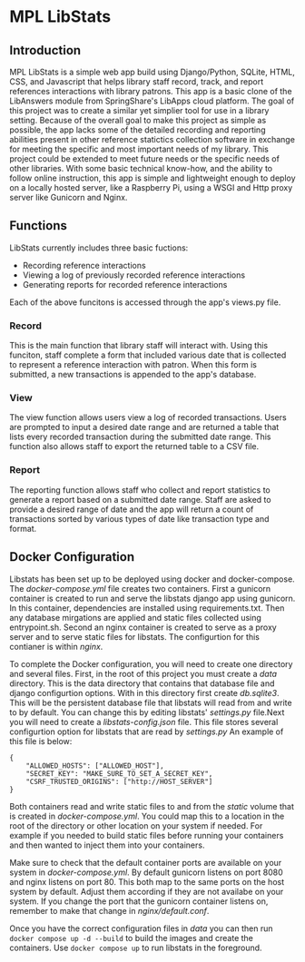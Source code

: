 # MPL LibStats

## Introduction

MPL LibStats is a simple web app build using Django/Python, SQLite, HTML, CSS, and Javascript that helps library staff record, track, and report references interactions with library patrons. This app is a basic clone of the LibAnswers module from SpringShare's LibApps cloud platform. The goal of this project was to create a similar yet simplier tool for use in a library setting. Because of the overall goal to make this project as simple as possible, the app lacks some of the detailed recording and reporting abilities present in other reference statictics collection software in exchange for meeting the specific and most important needs of my library. This project could be extended to meet future needs or the specific needs of other libraries. With some basic technical know-how, and the ability to follow online instruction, this app is simple and lightweight enough to deploy on a locally hosted server, like a Raspberry Pi, using a WSGI and Http proxy server like Gunicorn and Nginx.

## Functions

LibStats currently includes three basic fuctions:

- Recording reference interactions
- Viewing a log of previously recorded reference interactions
- Generating reports for recorded reference interactions

Each of the above funcitons is accessed through the app's views.py file.

### Record

This is the main function that library staff will interact with. Using this funciton, staff complete a form that included various date that is collected to represent a reference interaction with patron. When this form is submitted, a new transactions is appended to the app's database.

### View

The view function allows users view a log of recorded transactions. Users are prompted to input a desired date range and are returned a table that lists every recorded transaction during the submitted date range. This function also allows staff to export the returned table to a CSV file.

### Report

The reporting function allows staff who collect and report statistics to generate a report based on a submitted date range. Staff are asked to provide a desired range of date and the app will return a count of transactions sorted by various types of date like transaction type and format.

## Docker Configuration

Libstats has been set up to be deployed using docker and docker-compose. The _docker-compose.yml_ file creates two containers. First a gunicorn container is created to run and serve the libstats django app using gunicorn. In this container, dependencies are installed using requirements.txt. Then any database mirgations are applied and static files collected using entrypoint.sh. Second an nginx container is created to serve as a proxy server and to serve static files for libstats. The configurtion for this contianer is within _nginx_.

To complete the Docker configuration, you will need to create one directory and several files. First, in the root of this project you must create a _data_ directory. This is the data directory that contains that database file and django configurtion options. With in this directory first create _db.sqlite3_. This will be the persistent database file that libstats will read from and write to by default. You can change this by editing libstats' _settings.py_ file.Next you will need to create a _libstats-config.json_ file. This file stores several configurtion option for libstats that are read by _settings.py_ An example of this file is below:

```
{
    "ALLOWED_HOSTS": ["ALLOWED_HOST"],
    "SECRET_KEY": "MAKE_SURE_TO_SET_A_SECRET_KEY",
    "CSRF_TRUSTED_ORIGINS": ["http://HOST_SERVER"]
}
```

Both containers read and write static files to and from the _static_ volume that is created in _docker-compose.yml_. You could map this to a location in the root of the directory or other location on your system if needed. For example if you needed to build static files before running your containers and then wanted to inject them into your containers.

Make sure to check that the default container ports are available on your system in _docker-compose.yml_. By default gunicorn listens on port 8080 and nginx listens on port 80. This both map to the same ports on the host system by default. Adjust them according if they are not availabe on your system. If you change the port that the gunicorn container listens on, remember to make that change in _nginx/default.conf_.

Once you have the correct configuration files in _data_ you can then run `docker compose up -d --build` to build the images and create the containers. Use `docker compose up` to run libstats in the foreground.
